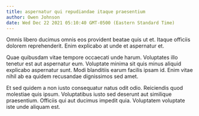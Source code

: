 ```yaml
---
title: aspernatur qui repudiandae itaque praesentium
author: Owen Johnson
date: Wed Dec 22 2021 05:10:40 GMT-0500 (Eastern Standard Time)
---
```

Omnis libero ducimus omnis eos provident beatae quis ut et. Itaque officiis dolorem reprehenderit. Enim explicabo at unde et aspernatur et.

 Quae quibusdam vitae tempore occaecati unde harum. Voluptates illo tenetur est aut aspernatur eum. Voluptate minima sit quis minus aliquid explicabo aspernatur sunt. Modi blanditiis earum facilis ipsam id. Enim vitae nihil ab ea quidem recusandae dignissimos sed amet.

 Et sed quidem a non iusto consequatur natus odit odio. Reiciendis quod molestiae quis ipsum. Voluptatibus iusto sed deserunt aut similique praesentium. Officiis qui aut ducimus impedit quia. Voluptatem voluptate iste unde aliquam est.